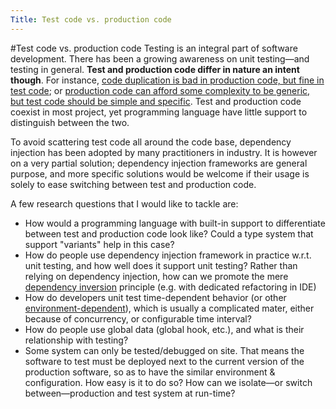 ```yaml
---
Title: Test code vs. production code
---
```

#Test code vs. production code
Testing is an integral part of software development. There has been a growing awareness on unit testing&mdash;and testing in general. **Test and production code differ in nature an intent though**. For instance, [code duplication is bad in production code, but fine in test code](http://stackoverflow.com/questions/3435809/is-it-ok-to-copy-paste-unit-tests-when-the-logic-is-basically-the-same/3436062#3436062); or  [production code can afford some complexity to be generic, but test code should be simple and specific](>http://stackoverflow.com/questions/2874296/reflection-in-unit-tests-for-checking-code-coverage/2904148#2904148). Test and production code coexist in most project, yet programming language have little support to distinguish between the two.

To avoid scattering test code all around the code base, dependency injection has been adopted by many practitioners in industry. It is however on a very partial solution; dependency injection frameworks are general purpose, and more specific solutions would be welcome if their usage is solely to ease switching between test and production code. 

A few research questions that I would like to tackle are:


-  How would a programming language with built-in support to differentiate between test and production code look like? Could a type system that support "variants" help in this case?
-  How do people use dependency injection framework in practice w.r.t. unit testing, and how well does it support unit testing? Rather than relying on dependency injection, how can we promote the mere [dependency inversion](http://en.wikipedia.org/wiki/Dependency_inversion_principle) principle (e.g. with dedicated refactoring in IDE)
-  How do developers unit test time-dependent behavior (or other [environment-dependent](http://stackoverflow.com/questions/2433461/test-to-identify-your-development-environment/2433523#2433523)), which is usually a complicated mater, either because of concurrency, or configurable time interval? 
-  How do people use global data (global hook, etc.), and what is their relationship with testing? 
-  Some system can only be tested/debugged on site. That means the software to test must be deployed next to the current version of the production software, so as to have the similar environment & configuration. How easy is it to do so? How can we isolate&mdash;or switch between&mdash;production and test system at run-time?
